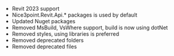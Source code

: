 - Revit 2023 support
- Nice3point.Revit.Api.* packages is used by default
- Updated Nuget packages
- Removed MsBuild, VsWhere support, build is now using dotNet
- Removed styles, using libraries is preferred
- Removed deprecated folders
- Removed deprecated files